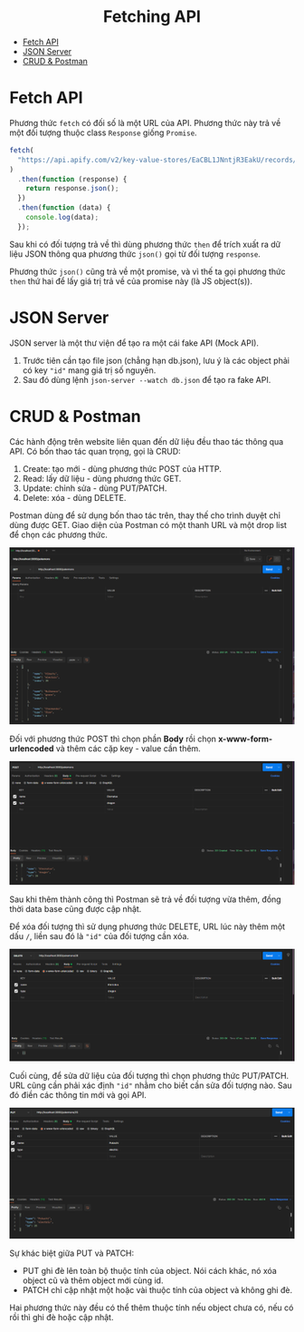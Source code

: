 <link rel='stylesheet' href='../../main.css'>

<div class="title">
    <center><h1 class="bigtitle">Fetching API</h1></center>
</div>

- [Fetch API](#fetch-api)
- [JSON Server](#json-server)
- [CRUD & Postman](#crud--postman)

# Fetch API

Phương thức `fetch` có đối số là một URL của API. Phương thức này trả về một đối tượng thuộc class `Response` giống `Promise`.

```js
fetch(
  "https://api.apify.com/v2/key-value-stores/EaCBL1JNntjR3EakU/records/LATEST?disableRedirect=true"
)
  .then(function (response) {
    return response.json();
  })
  .then(function (data) {
    console.log(data);
  });
```

Sau khi có đối tượng trả về thì dùng phương thức `then` để trích xuất ra dữ liệu JSON thông qua phương thức `json()` gọi từ đối tượng `response`.

Phương thức `json()` cũng trả về một promise, và vì thế ta gọi phương thức `then` thứ hai để lấy giá trị trả về của promise này (là JS object(s)).

# JSON Server

JSON server là một thư viện để tạo ra một cái fake API (Mock API).

1. Trước tiên cần tạo file json (chẳng hạn db.json), lưu ý là các object phải có key `"id"` mang giá trị số nguyên.
2. Sau đó dùng lệnh `json-server --watch db.json` để tạo ra fake API.

# CRUD & Postman

Các hành động trên website liên quan đến dữ liệu đều thao tác thông qua API. Có bốn thao tác quan trọng, gọi là CRUD:

1. Create: tạo mới - dùng phương thức POST của HTTP.
2. Read: lấy dữ liệu - dùng phương thức GET.
3. Update: chỉnh sửa - dùng PUT/PATCH.
4. Delete: xóa - dùng DELETE.

Postman dùng để sử dụng bốn thao tác trên, thay thế cho trình duyệt chỉ dùng được GET. Giao diện của Postman có một thanh URL và một drop list để chọn các phương thức.

<img src = "fetch1.png">

Đối với phương thức POST thì chọn phần **Body** rồi chọn **x-www-form-urlencoded** và thêm các cặp key - value cần thêm.

<img src = "fetch2.png">

Sau khi thêm thành công thì Postman sẽ trả về đối tượng vừa thêm, đồng thời data base cũng được cập nhật.

Để xóa đối tượng thì sử dụng phương thức DELETE, URL lúc này thêm một dấu `/`, liền sau đó là `"id"` của đối tượng cần xóa.

<img src = "fetch3.png">

Cuối cùng, để sửa dữ liệu của đối tượng thì chọn phương thức PUT/PATCH. URL cũng cần phải xác định `"id"` nhằm cho biết cần sửa đối tượng nào. Sau đó điền các thông tin mới và gọi API.

<img src = "fetch4.png">

Sự khác biệt giữa PUT và PATCH:

- PUT ghi đè lên toàn bộ thuộc tính của object. Nói cách khác, nó xóa object cũ và thêm object mới cùng id.
- PATCH chỉ cập nhật một hoặc vài thuộc tính của object và không ghi đè.

Hai phương thức này đều có thể thêm thuộc tính nếu object chưa có, nếu có rồi thì ghi đè hoặc cập nhật.
